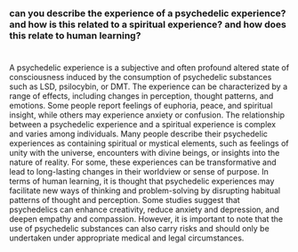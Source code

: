### can you describe the experience of a psychedelic experience? and how is this related to a spiritual experience? and how does this relate to human learning?

#

A psychedelic experience is a subjective and often profound altered state of consciousness induced by the consumption of psychedelic substances such as LSD, psilocybin, or DMT. The experience can be characterized by a range of effects, including changes in perception, thought patterns, and emotions. Some people report feelings of euphoria, peace, and spiritual insight, while others may experience anxiety or confusion. The relationship between a psychedelic experience and a spiritual experience is complex and varies among individuals. Many people describe their psychedelic experiences as containing spiritual or mystical elements, such as feelings of unity with the universe, encounters with divine beings, or insights into the nature of reality. For some, these experiences can be transformative and lead to long-lasting changes in their worldview or sense of purpose. In terms of human learning, it is thought that psychedelic experiences may facilitate new ways of thinking and problem-solving by disrupting habitual patterns of thought and perception. Some studies suggest that psychedelics can enhance creativity, reduce anxiety and depression, and deepen empathy and compassion. However, it is important to note that the use of psychedelic substances can also carry risks and should only be undertaken under appropriate medical and legal circumstances.

